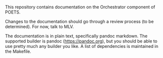 This repository contains documentation on the Orchestrator component of POETS.

Changes to the documentation should go through a review process (to be
determined). For now, talk to MLV.

The documentation is in plain text, specifically pandoc markdown. The supported
builder is pandoc (https://pandoc.org), but you should be able to use pretty
much any builder you like. A list of dependencies is maintained in the
Makefile.
